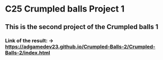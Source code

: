 # C25 Crumpled balls Project 1
## This is  the second project of the Crumpled balls 1
### Link of the result: -> https://adgamedev23.github.io/Crumpled-Balls-2/Crumpled-Balls-2/index.html
